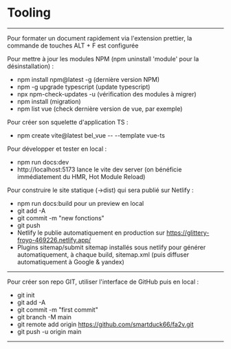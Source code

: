 # Tooling
---

Pour formater un document rapidement via l'extension prettier, la commande de touches ALT + F est configurée

Pour mettre à jour les modules NPM (npm uninstall 'module' pour la désinstallation) :
- npm install npm@latest -g (dernière version NPM)
- npm -g upgrade typescript (update typescript)
- npx npm-check-updates -u (vérification des modules à migrer)
- npm install (migration)
- npm list vue (check dernière version de vue, par exemple)

Pour créer son squelette d'application TS :
- npm create vite@latest bel_vue -- --template vue-ts

Pour développer et tester en local :
- npm run docs:dev
- http://localhost:5173 lance le vite dev server (on bénéficie immédiatement du HMR, Hot Module Reload)

Pour construire le site statique (->dist) qui sera publié sur Netlify :
- npm run docs:build pour un preview en local
- git add -A
- git commit -m "new fonctions"
- git push
- Netlify le publie automatiquement en production sur https://glittery-froyo-469226.netlify.app/
- Plugins sitemap/submit sitemap installés sous netlify pour générer automatiquement, à chaque build, sitemap.xml (puis diffuser automatiquement à Google & yandex)

---

Pour créer son repo GIT, utiliser l'interface de GitHub puis en local :
- git init
- git add -A
- git commit -m "first commit"
- git branch -M main
- git remote add origin https://github.com/smartduck66/fa2v.git
- git push -u origin main

---


